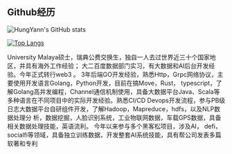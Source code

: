 
## Github经历
![HungYann's GitHub stats](https://github-readme-stats.vercel.app/api?username=HungYann&bg_color=30,e96443,904e95&title_color=fff&text_color=fff)

[![Top Langs](https://github-readme-stats.vercel.app/api/top-langs/?username=HungYann&layout=compact)](https://github.com/anuraghazra/github-readme-stats)


University Malaya硕士，瑞典公费交换生，独自一人去过世界近三十个国家地区，并具有海外工作经验； 大二百度数据部门实习，有大数据和AI后台开发经验。今年正式转行web3 。 3年后端GO开发经验，熟悉Http，Grpc网络协议，主要使用开发语言Golang，Python开发，目前在搞Move，Rust， typescript，了解Golang高并发编程，Channel通信机制使用，具备大数据平台Java、Scala等多种语言在不同项目中的实际开发经验。熟悉CI/CD Devops开发流程，参与PB级日志大数据平台自研组件开发，了解Hadoop，Mapreduce，hdfs，以及NLP数据处理分 析，数据挖掘，人脸识别系统，工业物联网数据，车载GPS数据，具备相关数据处理技能，英语流利。 今年以来参与多个黑客松项目，涉及AI， defi，socialfi等领域，具备独立训练数据，开发整套AI系统技能，具有帮公司发表多篇软著和专利
